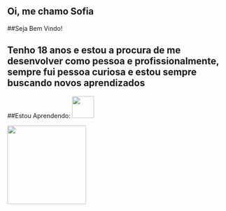 ## Oi, me chamo Sofia
##Seja Bem Vindo!

## Tenho 18 anos e estou a procura de me desenvolver como pessoa e profissionalmente, sempre fui pessoa curiosa e estou sempre buscando novos aprendizados <i class="fa-regular fa-face-smile-beam"></i>

##Estou Aprendendo:
<img width=50px; src="https://cdn.jsdelivr.net/gh/devicons/devicon/icons/javascript/javascript-original.svg" />
          
<div>
<a href="https://github.com/Sofias2">
<img height="180em" src="https://github-readme-stats.vercel.app/api/top-langs/?username=seu-usuário-aqui&layout=compact&langs_count=7&theme=dracula"/>
 </div>
